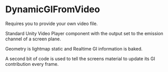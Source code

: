 # DynamicGIFromVideo

Requires you to provide your own video file.

Standard Unity Video Player component with the output set to the emission channel of a screen plane.

Geometry is lightmap static and Realtime GI information is baked.

A second bit of code is used to tell the screens material to update its GI contribution every frame.
